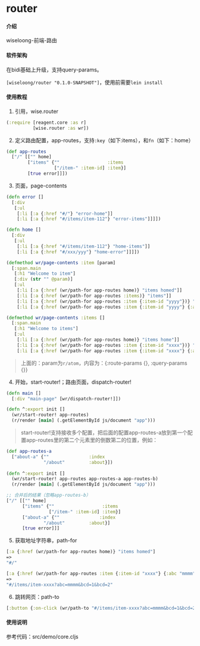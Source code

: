 # router

#### 介绍
wiseloong-前端-路由

#### 软件架构
在bidi基础上升级，支持query-params。

`[wiseloong/router "0.1.0-SNAPSHOT"]`，使用前需要`lein install`


#### 使用教程

1. 引用，wise.router

```clojure
(:require [reagent.core :as r]
          [wise.router :as wr])
```

2. 定义路由配置，app-routes，支持`:key`（如下:items），和`fn`（如下：home）

```clojure
(def app-routes
  ["/" [["" home]
        ["items" {""                  :items
                  ["/item-" :item-id] :item}]
        [true error]]])
```

3. 页面，page-contents

```clojure
(defn error []
  [:div
   [:ul
    [:li [:a {:href "#/"} "error-home"]]
    [:li [:a {:href "#/items/item-112"} "error-items"]]]])

(defn home []
  [:div
   [:ul
    [:li [:a {:href "#/items/item-112"} "home-items"]]
    [:li [:a {:href "#/xxx/yyy"} "home-error"]]]])

(defmethod wr/page-contents :item [param]
  [:span.main
   [:h1 "Welcome to item"]
   [:div (str "" @param)]
   [:ul
    [:li [:a {:href (wr/path-for app-routes home)} "items homed"]]
    [:li [:a {:href (wr/path-for app-routes :items)} "items"]]
    [:li [:a {:href (wr/path-for app-routes :item {:item-id "yyyy"})} "item yyyy"]]
    [:li [:a {:href (wr/path-for app-routes :item {:item-id "yyyy"} {:abc "nnnn" :bcd ["3" "4"]})} "item yyyy query"]]]])

(defmethod wr/page-contents :items []
  [:span.main
   [:h1 "Welcome to items"]
   [:ul
    [:li [:a {:href (wr/path-for app-routes home)} "items home"]]
    [:li [:a {:href (wr/path-for app-routes :item {:item-id "xxxx"})} "item xxxx"]]
    [:li [:a {:href (wr/path-for app-routes :item {:item-id "xxxx"} {:abc "mmmm" :bcd ["1" "2"]})} "item xxxx query"]]]])
```

> 上面的：param为`r/atom`，内容为：{:route-params {}, :query-params {}}

4. 开始，start-router!；路由页面，dispatch-router!

```clojure
(defn main []
  [:div "main-page" [wr/dispatch-router!]])

(defn ^:export init []
  (wr/start-router! app-routes)
  (r/render [main] (.getElementById js/document "app")))
```

> start-router!支持接收多个配置，把后面的配置app-routes-a放到第一个配置app-routes里的第二个元素里的倒数第二的位置，例如：

```clojure
(def app-routes-a
  ["about-a" {""               :index
              "/about"         :about}])
              
(defn ^:export init []
  (wr/start-router! app-routes app-routes-a app-routes-b)
  (r/render [main] (.getElementById js/document "app")))

;; 合并后的结果（忽略app-routes-b）
["/" [["" home]
      ["items" {""                  :items
                ["/item-" :item-id] :item}]
      ["about-a" {""               :index
              "/about"         :about}]
      [true error]]]
```

5. 获取地址字符串，path-for

``` clojure
[:a {:href (wr/path-for app-routes home)} "items homed"]
=>
"#/"

[:a {:href (wr/path-for app-routes :item {:item-id "xxxx"} {:abc "mmmm" :bcd ["1" "2"]})} "item xxxx query"]]]
=>
"#/items/item-xxxx?abc=mmmm&bcd=1&bcd=2"
```

6. 跳转网页：path-to

```clojure
[:button {:on-click (wr/path-to "#/items/item-xxxx?abc=mmmm&bcd=1&bcd=2")}]
```

#### 使用说明

参考代码：src/demo/core.cljs

